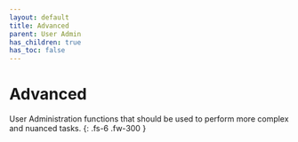 ```yaml
---
layout: default
title: Advanced
parent: User Admin
has_children: true
has_toc: false
---
```


# Advanced

User Administration functions that should be used to perform more complex and nuanced tasks.
{: .fs-6 .fw-300 }